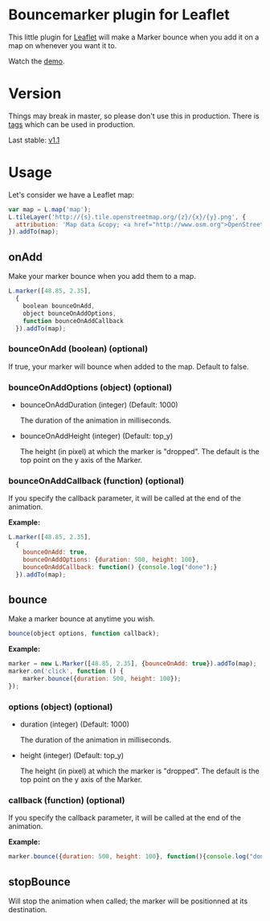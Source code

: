 # Bouncemarker plugin for Leaflet

This little plugin for [Leaflet](http://www.leafletjs.com) will make a Marker
bounce when you add it on a map on whenever you want it to.

Watch the [demo](http://maximeh.github.com/leaflet.bouncemarker/).

# Version

Things may break in master, so please don't use this in production.
There is [tags](https://github.com/maximeh/leaflet.bouncemarker/tags) which can
be used in production.

Last stable: [v1.1](https://github.com/maximeh/leaflet.bouncemarker/releases/tag/v1.1)

# Usage

Let's consider we have a Leaflet map:

```javascript
var map = L.map('map');
L.tileLayer('http://{s}.tile.openstreetmap.org/{z}/{x}/{y}.png', {
  attribution: 'Map data &copy; <a href="http://www.osm.org">OpenStreetMap</a>'
}).addTo(map);
```

## onAdd

Make your marker bounce when you add them to a map.

```javascript
L.marker([48.85, 2.35],
  {
    boolean bounceOnAdd,
    object bounceOnAddOptions,
    function bounceOnAddCallback
  }).addTo(map);
```

### bounceOnAdd (boolean) (optional)

If true, your marker will bounce when added to the map. Default to false.

### bounceOnAddOptions (object) (optional)

* bounceOnAddDuration (integer) (Default: 1000)

    The duration of the animation in milliseconds.

* bounceOnAddHeight (integer) (Default: top_y)

    The height (in pixel) at which the marker is "dropped".
    The default is the top point on the y axis of the Marker.

### bounceOnAddCallback (function) (optional)

If you specify the callback parameter, it will be called at the end of the
animation.

**Example:**
```javascript
L.marker([48.85, 2.35],
  {
    bounceOnAdd: true,
    bounceOnAddOptions: {duration: 500, height: 100},
    bounceOnAddCallback: function() {console.log("done");}
  }).addTo(map);
```

## bounce

Make a marker bounce at anytime you wish.

```javascript
bounce(object options, function callback);
```

**Example:**
```javascript
marker = new L.Marker([48.85, 2.35], {bounceOnAdd: true}).addTo(map);
marker.on('click', function () {
    marker.bounce({duration: 500, height: 100});
});
```

### options (object) (optional)

* duration (integer) (Default: 1000)

    The duration of the animation in milliseconds.

* height (integer) (Default: top_y)

    The height (in pixel) at which the marker is "dropped".
    The default is the top point on the y axis of the Marker.

### callback (function) (optional)

If you specify the callback parameter, it will be called at the end of the
animation.

**Example:**
```javascript
marker.bounce({duration: 500, height: 100}, function(){console.log("done")});
```

## stopBounce

Will stop the animation when called; the marker will be positionned at its
destination.
